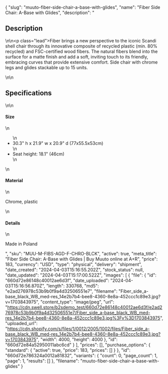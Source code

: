 {
  "slug": "muuto-fiber-side-chair-a-base-with-glides",
  "name": "Fiber Side Chair: A-Base with Glides",
  "description": "<h2>Description</h2>\n<!-- split -->\n<p class=\"lead\">Fiber brings a new perspective to the iconic Scandi shell chair through its innovative composite of recycled plastic (min. 80% recycled) and FSC-certified wood fibers. The natural fibers blend into the surface for a matte finish and add a soft, inviting touch to its friendly, embracing curves that provide extensive comfort. Side chair with chrome legs and glides stackable up to 15 units.</p>\n<!-- split -->\n<h2>Specifications</h2>\n<!-- split -->\n<h4>Size</h4>\n<ul>\n<li>30.3\" h x 21.9\" w x 20.9\" d (77x55.5x53cm)</li>\n<li>Seat height: 18.1\" (46cm)</li>\n</ul>\n<h4>Material</h4>\n<p>Chrome, plastic<br></p>\n<h4>Details</h4>\n<p>Made in Poland</p>",
  "sku": "MUU-M-FIBS-AGD-F-CHRO-BLCK",
  "active": true,
  "meta_title": "Fiber Side Chair: A-Base with Glides | Buy Muuto online at A+R",
  "price": 183,
  "currency": "USD",
  "type": "physical",
  "delivery": "shipment",
  "date_created": "2024-04-03T15:16:55.202Z",
  "stock_status": null,
  "date_updated": "2024-04-03T15:17:00.522Z",
  "images": [
    {
      "file": {
        "id": "660d72e86148c40012ae6d3f",
        "date_uploaded": "2024-04-03T15:16:56.870Z",
        "length": 330768,
        "md5": "e2ad276978c53b9b0f9a4d32506551e7",
        "filename": "Fiber_side_a-base_black_WB_med-res_14e2b7b4-bee8-4360-8e8a-452ccc1c89e3.jpg?v=1703843975",
        "content_type": "image/jpeg",
        "url": "https://cdn.swell.store/b2sdemo_test/660d72e86148c40012ae6d3f/e2ad276978c53b9b0f9a4d32506551e7/Fiber_side_a-base_black_WB_med-res_14e2b7b4-bee8-4360-8e8a-452ccc1c89e3.jpg%3Fv%3D1703843975",
        "uploaded_url": "https://cdn.shopify.com/s/files/1/0012/2005/1002/files/Fiber_side_a-base_black_WB_med-res_14e2b7b4-bee8-4360-8e8a-452ccc1c89e3.jpg?v=1703843975",
        "width": 4000,
        "height": 4000
      },
      "id": "660d72e84a52950011abc6cd"
    }
  ],
  "prices": [],
  "purchase_options": {
    "standard": {
      "active": true,
      "price": 183,
      "prices": []
    }
  },
  "id": "660d72e786324a0012a81832",
  "variants": {
    "count": 0,
    "page_count": 1,
    "page": 1,
    "results": []
  },
  "filename": "muuto-fiber-side-chair-a-base-with-glides"
}
